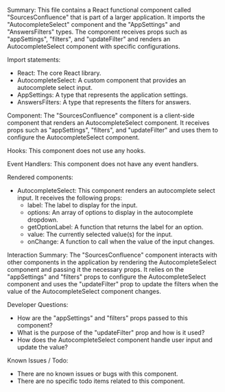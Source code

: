 Summary:
This file contains a React functional component called "SourcesConfluence" that is part of a larger application. It imports the "AutocompleteSelect" component and the "AppSettings" and "AnswersFilters" types. The component receives props such as "appSettings", "filters", and "updateFilter" and renders an AutocompleteSelect component with specific configurations.

Import statements:
- React: The core React library.
- AutocompleteSelect: A custom component that provides an autocomplete select input.
- AppSettings: A type that represents the application settings.
- AnswersFilters: A type that represents the filters for answers.

Component:
The "SourcesConfluence" component is a client-side component that renders an AutocompleteSelect component. It receives props such as "appSettings", "filters", and "updateFilter" and uses them to configure the AutocompleteSelect component.

Hooks:
This component does not use any hooks.

Event Handlers:
This component does not have any event handlers.

Rendered components:
- AutocompleteSelect: This component renders an autocomplete select input. It receives the following props:
  - label: The label to display for the input.
  - options: An array of options to display in the autocomplete dropdown.
  - getOptionLabel: A function that returns the label for an option.
  - value: The currently selected value(s) for the input.
  - onChange: A function to call when the value of the input changes.

Interaction Summary:
The "SourcesConfluence" component interacts with other components in the application by rendering the AutocompleteSelect component and passing it the necessary props. It relies on the "appSettings" and "filters" props to configure the AutocompleteSelect component and uses the "updateFilter" prop to update the filters when the value of the AutocompleteSelect component changes.

Developer Questions:
- How are the "appSettings" and "filters" props passed to this component?
- What is the purpose of the "updateFilter" prop and how is it used?
- How does the AutocompleteSelect component handle user input and update the value?

Known Issues / Todo:
- There are no known issues or bugs with this component.
- There are no specific todo items related to this component.